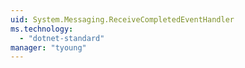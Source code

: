 ```yaml
---
uid: System.Messaging.ReceiveCompletedEventHandler
ms.technology: 
  - "dotnet-standard"
manager: "tyoung"
---
```

